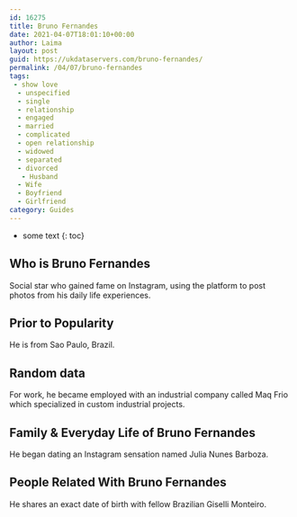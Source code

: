 ```yaml
---
id: 16275
title: Bruno Fernandes
date: 2021-04-07T18:01:10+00:00
author: Laima
layout: post
guid: https://ukdataservers.com/bruno-fernandes/
permalink: /04/07/bruno-fernandes
tags:
 - show love
  - unspecified
  - single
  - relationship
  - engaged
  - married
  - complicated
  - open relationship
  - widowed
  - separated
  - divorced
   - Husband
  - Wife
  - Boyfriend
  - Girlfriend
category: Guides
---
```


* some text
{: toc}


## Who is Bruno Fernandes
                  
                  
                  
Social star who gained fame on Instagram, using the platform to post photos from his daily life experiences. 
                  
              
            
              
            
                
                
                
## Prior to Popularity
                  
                  
                  
He is from Sao Paulo, Brazil. 
                  
              
            
              
            
                
                
                
## Random data
                  
                  
                  
For work, he became employed with an industrial company called Maq Frio which specialized in custom industrial projects. 
                  
              
            
              
            
                
                
                
## Family & Everyday Life of Bruno Fernandes
                  
                  
                  
He began dating an Instagram sensation named Julia Nunes Barboza. 
                  
              
            
              
            
                
                
                
## People Related With Bruno Fernandes
                  
                  
                  
He shares an exact date of birth with fellow Brazilian Giselli Monteiro. 
                  
              
            
              
            
                
              
            
              
              
            
            
              
            
          
          
          
